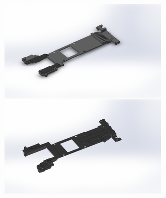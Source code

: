 ![BCU1525_TopPlate_Front](BCU1525_TopPlate_01.PNG?raw=true "TopPlate - Front")
![BCU1525_TopPlate_Back](BCU1525_TopPlate_02.PNG?raw=true "TopPlate - Back")

